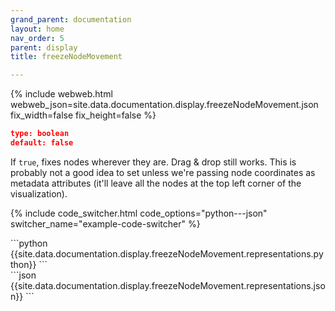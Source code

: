 ```yaml
---
grand_parent: documentation
layout: home
nav_order: 5
parent: display
title: freezeNodeMovement

---
```


{% include webweb.html webweb_json=site.data.documentation.display.freezeNodeMovement.json fix_width=false fix_height=false %}

```json
type: boolean
default: false
````
If `true`, fixes nodes wherever they are. Drag & drop still works. This is probably not a good idea to set unless we're passing node coordinates as metadata attributes (it'll leave all the nodes at the top left corner of the visualization).

{% include code_switcher.html code_options="python---json" switcher_name="example-code-switcher" %}
<div class='select-code-block example-code-switcher python-code-block select-code-block-visible'></div>
```python
{{site.data.documentation.display.freezeNodeMovement.representations.python}}
```
<div class='select-code-block example-code-switcher json-code-block'></div>
```json
{{site.data.documentation.display.freezeNodeMovement.representations.json}}
```